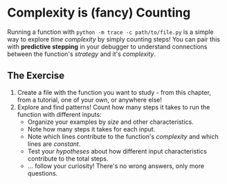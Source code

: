 # Complexity is (fancy) Counting

Running a function with `python -m trace -c path/to/file.py` is a simple way to explore _time complexity_ by simply counting steps!  You can pair this with __predictive stepping__ in your debugger to understand connections between the function's _strategy_ and it's _complexity_.

## The Exercise

1. Create a file with the function you want to study - from this chapter, from a tutorial, one of your own, or anywhere else!
2. Explore and find patterns!  Count how many steps it takes to run the function with different inputs:
     - Organize your examples by _size_ and other characteristics.
     - Note how many steps it takes for each input.
     - Note which lines contribute to the function's _complexity_ and which lines are _constant_.
     - Test your _hypotheses_ about how different input characteristics contribute to the total steps.
     - ... follow your curiosity!  There's no wrong answers, only more questions.
